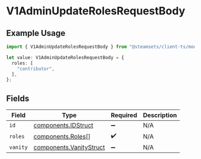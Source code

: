 # V1AdminUpdateRolesRequestBody

## Example Usage

```typescript
import { V1AdminUpdateRolesRequestBody } from "@steamsets/client-ts/models/components";

let value: V1AdminUpdateRolesRequestBody = {
  roles: [
    "contributor",
  ],
};
```

## Fields

| Field                                                              | Type                                                               | Required                                                           | Description                                                        |
| ------------------------------------------------------------------ | ------------------------------------------------------------------ | ------------------------------------------------------------------ | ------------------------------------------------------------------ |
| `id`                                                               | [components.IDStruct](../../models/components/idstruct.md)         | :heavy_minus_sign:                                                 | N/A                                                                |
| `roles`                                                            | [components.Roles](../../models/components/roles.md)[]             | :heavy_check_mark:                                                 | N/A                                                                |
| `vanity`                                                           | [components.VanityStruct](../../models/components/vanitystruct.md) | :heavy_minus_sign:                                                 | N/A                                                                |